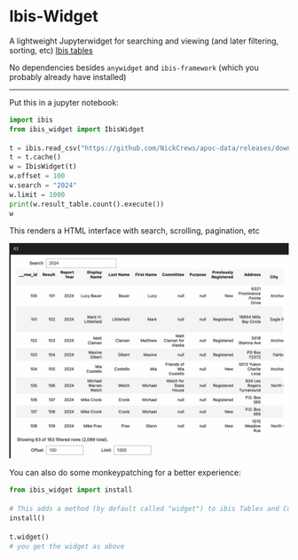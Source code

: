 # Ibis-Widget

A lightweight Jupyterwidget for searching and viewing (and later filtering, sorting, etc)
[Ibis tables](https://github.com/ibis-project/ibis)

No dependencies besides `anywidget` and `ibis-framework`
(which you probably already have installed)

-----

Put this in a jupyter notebook:

```python
import ibis
from ibis_widget import IbisWidget

t = ibis.read_csv("https://github.com/NickCrews/apoc-data/releases/download/20240717-111158/candidate_registration.csv")
t = t.cache()
w = IbisWidget(t)
w.offset = 100
w.search = "2024"
w.limit = 1000
print(w.result_table.count().execute())
w
```

This renders a HTML interface with search, scrolling, pagination, etc

![An HTML table interface](docs/readme_screenshot.jpg)

You can also do some monkeypatching for a better experience:

```python
from ibis_widget import install

# This adds a method (by default called "widget") to ibis Tables and Columns
install()

t.widget()
# you get the widget as above
```